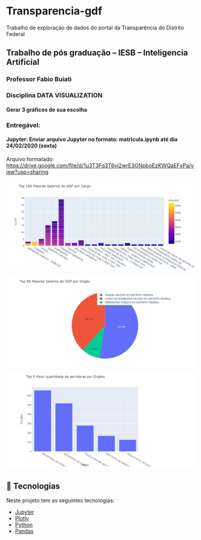 # Transparencia-gdf
Trabalho de exploração de dados do portal da Transparência do Distrito Federal

## Trabalho de pós graduação – IESB – Inteligencia Artificial

### Professor Fabio Buiati
### Disciplina DATA VISUALIZATION

#### Gerar 3 gráficos de sua escolha
### Entregável:
#### Jupyter: Enviar arquivo Jupyter no formato: matricula.ipynb até dia 24/02/2020 (sexta)

Arquivo formatado: https://drive.google.com/file/d/1u3T3Fq3T6vj2wrE3GNpboEzKWQaEFxPa/view?usp=sharing


<p align="center">
  <img alt="Top 100" src="https://github.com/richardnixonafj/transparencia-gdf/blob/master/top_100_maiores_gdf.gif">
  </p>
  
  
<p align="center">
  <img alt="Top 50" src="https://github.com/richardnixonafj/transparencia-gdf/blob/master/top_50_maiores_gdf.gif">
  </p>
  
<p align="center">
  <img alt="Top 5" src="https://github.com/richardnixonafj/transparencia-gdf/blob/master/top_5_maior_gdf.gif">
</p>

## :rocket: Tecnologias

Neste projeto tem as seguintes tecnologias:

-  [Jupyter](https://jupyter.org/)
-  [Plotly](https://plotly.com/)
-  [Python](https://www.python.org/)
-  [Pandas](https://pandas.pydata.org/)
